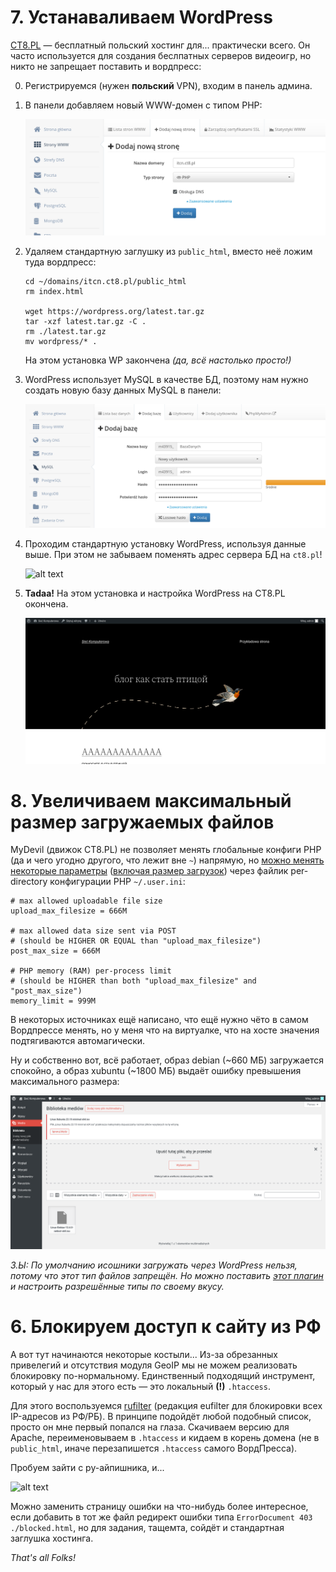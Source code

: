 # 7. Устанаваливаем WordPress

[CT8.PL](https://www.ct8.pl/) — бесплатный польский хостинг для... практически всего. Он часто используется для создания беслпатных серверов видеоигр, но никто не запрещает поставить и вордпресс:

0. Регистрируемся (нужен **польский** VPN), входим в панель админа.

1. В панели добавляем новый WWW-домен с типом PHP:

    ![alt text](<Dodaj nową stronę-1.png>)

2. Удаляем стандартную заглушку из `public_html`, вместо неё ложим туда вордпресс:

    ```
    cd ~/domains/itcn.ct8.pl/public_html
    rm index.html

    wget https://wordpress.org/latest.tar.gz
    tar -xzf latest.tar.gz -C .
    rm ./latest.tar.gz
    mv wordpress/* .
    ```

    На этом установка WP закончена *(да, всё настолько просто!)*

3. WordPress использует MySQL в качестве БД, поэтому нам нужно создать новую базу данных MySQL в панели:

    ![alt text](<Dodaj bazę-1.png>)

4. Проходим стандартную установку WordPress, используя данные выше. При этом не забываем поменять адрес сервера БД на `ct8.pl`!

    ![alt text](<WordPress › Tworzenie pliku konfiguracyjnego-1.png>)

5. **Tadaa!** На этом установка и настройка WordPress на CT8.PL окончена.

    ![alt text](<Sieć Komputerowa-1.png>)



# 8. Увеличиваем максимальный размер загружаемых файлов

MyDevil (движок CT8.PL) не позволяет менять глобальные конфиги PHP (да и чего угодно другого, что лежит вне `~`) напрямую, но [можно менять некоторые параметры](https://wiki.mydevil.net/PHP) ([включая размер загрузок](https://www.php.net/manual/ru/ini.core.php)) через файлик per-directory конфигурации PHP `~/.user.ini`:

```
# max allowed uploadable file size
upload_max_filesize = 666M

# max allowed data size sent via POST
# (should be HIGHER OR EQUAL than "upload_max_filesize")
post_max_size = 666M

# PHP memory (RAM) per-process limit
# (should be HIGHER than both "upload_max_filesize" and "post_max_size")
memory_limit = 999M
```

В некоторых источниках ещё написано, что ещё нужно чёто в самом Вордпрессе менять, но у меня что на виртуалке, что на хосте значения подтягиваются автомагически.

Ну и собственно вот, всё работает, образ debian (~660 МБ) загружается спокойно, а образ xubuntu (~1800 МБ) выдаёт ошибку превышения максимального размера:

![alt text](<Biblioteka mediów ‹ Sieć Komputerowa — WordPress-1.png>)

*З.Ы: По умолчанию исошники загружать через WordPress нельзя, потому что этот тип файлов запрещён. Но можно поставить [этот плагин](https://pl.wordpress.org/plugins/wp-extra-file-types/) и настроить разрешённые типы по своему вкусу.*



# 6. Блокируем доступ к сайту из РФ

А вот тут начинаются некоторые костыли... Из-за обрезанных привелегий и отсутствия модуля GeoIP мы не можем реализовать блокировку по-нормальному. Единственный подходящий инструмент, который у нас для этого есть — это локальный **(!)** `.htaccess`.

Для этого воспользуемся [rufilter](https://ipv4.fetus.jp/krfilter) (редакция eufilter для блокировки всех IP-адресов из РФ/РБ). В принципе подойдёт любой подобный список, просто он мне первый попался на глаза. Скачиваем версию для Apache, переименовываем в `.htaccess` и кидаем в корень домена (не в `public_html`, иначе перезапишется `.htaccess` самого ВордПресса).

Пробуем зайти с ру-айпишника, и...

![alt text](<CT8.pl - Darmowy hosting WWW - 403 Zabroniony dostęp-1.png>)

Можно заменить страницу ошибки на что-нибудь более интересное, если добавить в тот же файл редирект ошибки типа `ErrorDocument 403 ./blocked.html`, но для задания, тащемта, сойдёт и стандартная заглушка хостинга.



*That's all Folks!*
